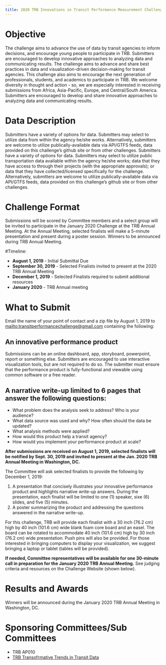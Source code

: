 ```yaml
---
title: 2020 TRB Innovations in Transit Performance Measurement Challenge
---
```


# Objective

The challenge aims to advance the use of data by transit agencies to inform decisions, and encourage young people to participate in TRB. Submitters are encouraged to develop innovative approaches to analyzing data and communicating results. The challenge aims to advance and share best practices in data and visualization-driven decision-making for transit agencies. This challenge also aims to encourage the next generation of professionals, students, and academics to participate in TRB. We welcome diversity in thought and action - so, we are especially interested in receiving submissions from Africa, Asia-Pacific, Europe, and Central/South America. Submitters are encouraged to develop and share innovative approaches to analyzing data and communicating results.

# Data Description

Submitters have a variety of options for data. Submitters may select to utilize data from within the agency he/she works. Alternatively, submitters are welcome to utilize publically-available data via API/GTFS feeds, data provided on this challenge’s github site or from other challenges. Submitters have a variety of options for data. Submitters may select to utilize public transportation data available within the agency he/she works; data that they have access to through their projects (with the appropriate approvals); or data that they have collected/licensed specifically for the challenge. Alternatively, submitters are welcome to utilize publically-available data via API/GTFS feeds, data provided on this challenge’s github site or from other challenges.

# Challenge Format

Submissions will be scored by Committee members and a select group will be invited to participate in the January 2020 Challenge at the TRB Annual Meeting. At the Annual Meeting, selected finalists will make a 5-minute presentation and present during a poster session.  Winners to be announced during TRB Annual Meeting.

#Timeline: 

* **August 1, 2019** - Initial Submittal Due 
* **September 30, 2019** - Selected Finalists invited to present at the 2020 TRB Annual Meeting
* **December 1, 2019** - Selected Finalists required to submit additional resources
* **January 2020** - TRB Annual meeting

# What to Submit

Email the name of your point of contact and a zip file by August 1, 2019 to [mailto:transitperformancechallenge@gmail.com](transitperformancechallenge@gmail.com) containing the following: 

## An innovative performance product

Submissions can be an online dashboard, app, storyboard, powerpoint, report or something else. Submitters are encouraged to use interactive visualization tools, but are not required to do so. The submitter must ensure that the performance product is fully-functional and viewable using common software or a free reader.


## A narrative write-up limited to 6 pages that answer the following questions: 

* What problem does the analysis seek to address? Who is your audience?
* What data source was used and why? How often should the data be updated?
* What analysis methods were applied?
* How would this product help a transit agency?
* How would you implement your performance product at scale?

**After submissions are received on August 1, 2019, selected finalists will be notified by Sept. 30, 2019 and invited to present at the Jan. 2020 TRB Annual Meeting in Washington, DC.**

The Committee will ask selected finalists to provide the following by December 1, 2019: 

1. A presentation that concisely illustrates your innovative performance product and highlights narrative write-up answers.  During the presentation, each finalist will be limited to one (1) speaker, sixe (6) slides, and five (5) minutes. 
2. A poster summarizing the product and addressing the questions answered in the narrative write-up. 

For this challenge, TRB will provide each finalist with a 30 inch (76.2 cm) high by 40 inch (101.6 cm) wide blank foam core board and an easel. The board can be rotated to accommodate 40 inch (101.6 cm) high by 30 inch (76.2 cm) wide presentation. Push pins will also be provided. For those interested in bringing computers to display your visualization, we suggest bringing a laptop or tablet (tables will be provided).

**If needed, Committee representatives will be available for one 30-minute call in preparation for the January 2020 TRB Annual Meeting.** See judging criteria and resources on the Challenge Website (shown below).

# Results and Awards

Winners will be announced during the January 2020 TRB Annual Meeting in Washington, DC.

# Sponsoring Committees/Sub Committees

* TRB AP010
* [TRB Transofrmative Trends in Transit Data](www.trb-transit-data.org)